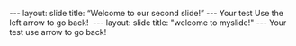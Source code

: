 --- layout:  slide title:  “Welcome  to  our  second  slide!” --- Your  test Use  the  left  arrow  to  go  back! 
--- layout: slide title: "welcome to myslide!" --- Your test use arrow to go back!
